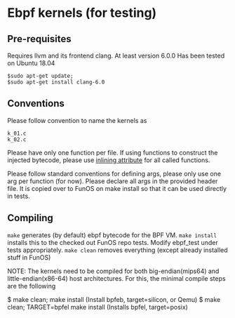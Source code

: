 # Ebpf kernels (for testing)

## Pre-requisites

Requires llvm and its frontend clang. At least version 6.0.0
Has been tested on Ubuntu 18.04
```
$sudo apt-get update; 
$sudo apt-get install clang-6.0
```

## Conventions

Please follow convention to name the kernels as
```
k_01.c
k_02.c
```

Please have only one function per file. If using functions to construct the injected bytecode, 
please use [inlining attribute](https://gcc.gnu.org/onlinedocs/gcc/Inline.html) for all called functions.

Please follow standard conventions for defining args, please only use one arg per function (for now).
Please declare all args in the provided header file. It is copied over to FunOS on make install so that
it can be used directly in tests.

## Compiling

`make` generates (by default) ebpf bytecode for the BPF VM.
`make install` installs this to the checked out FunOS repo tests. Modify ebpf_test under tests appropriately.
`make clean` removes everything (except already installed stuff in FunOS)

NOTE: The kernels need to be compiled for both big-endian(mips64) and little-endian(x86-64) host architectures.
For this, the minimal compile steps are the following

$ make clean; make install (Install bpfeb, target=silicon, or Qemu)
$ make clean; TARGET=bpfel make install (Installs bpfel, target=posix)
